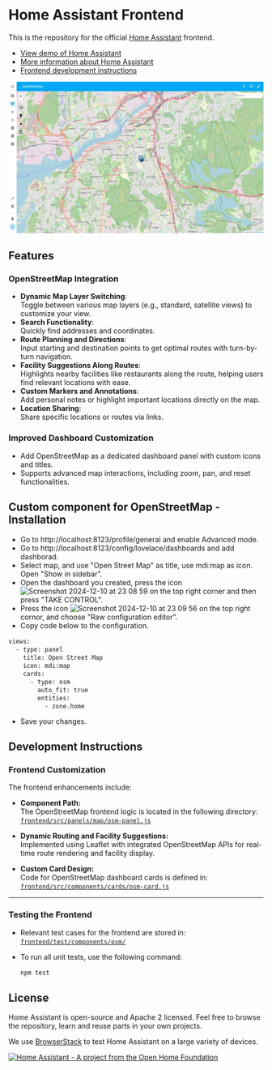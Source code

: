 # Home Assistant Frontend

This is the repository for the official [Home Assistant](https://home-assistant.io) frontend.

- [View demo of Home Assistant](https://demo.home-assistant.io/)
- [More information about Home Assistant](https://home-assistant.io)
- [Frontend development instructions](https://developers.home-assistant.io/docs/frontend/development/)
  
![Screenshot of the frontend](https://github.com/EmmaStalberg/frontend/blob/dev-main-frontend/OSM%20screenshot.jpg)

## **Features**
### **OpenStreetMap Integration**
- **Dynamic Map Layer Switching**:  
  Toggle between various map layers (e.g., standard, satellite views) to customize your view.
- **Search Functionality**:  
  Quickly find addresses and coordinates.
- **Route Planning and Directions**:  
  Input starting and destination points to get optimal routes with turn-by-turn navigation.
- **Facility Suggestions Along Routes**:  
  Highlights nearby facilities like restaurants along the route, helping users find relevant locations with ease.
- **Custom Markers and Annotations**:  
  Add personal notes or highlight important locations directly on the map.
- **Location Sharing**:  
  Share specific locations or routes via links.

### **Improved Dashboard Customization**
- Add OpenStreetMap as a dedicated dashboard panel with custom icons and titles.
- Supports advanced map interactions, including zoom, pan, and reset functionalities.

## Custom component for OpenStreetMap - Installation
- Go to http://localhost:8123/profile/general and enable Advanced mode.
- Go to http://localhost:8123/config/lovelace/dashboards and add dashborad.
- Select map, and use "Open Street Map" as title, use mdi:map as icon. Open "Show in sidebar".
- Open the dashboard you created, press the icon <img width="25" height="25" alt="Screenshot 2024-12-10 at 23 08 59" src="https://github.com/user-attachments/assets/72adaa1b-0426-4d77-8ad5-8ce6ecc87aa0">
on the top right corner and then press "TAKE CONTROL".
- Press the icon <img width="25" height="25" alt="Screenshot 2024-12-10 at 23 09 56" src="https://github.com/user-attachments/assets/1f1176a8-65a3-4aaf-834d-85cebd09b4c0"> on the top right cornor, and choose "Raw configuration editor".
- Copy code below to the configuration.
```language
views:
  - type: panel
    title: Open Street Map
    icon: mdi:map
    cards:
      - type: osm
        auto_fit: true
        entities:
          - zone.home
```
- Save your changes.
  
## **Development Instructions**

### **Frontend Customization**
The frontend enhancements include:

- **Component Path:**  
  The OpenStreetMap frontend logic is located in the following directory:  
  [`frontend/src/panels/map/osm-panel.js`](https://github.com/EmmaStalberg/frontend/tree/dev-Jessica/frontend/src/panels/map/osm-panel.js)

- **Dynamic Routing and Facility Suggestions:**  
  Implemented using Leaflet with integrated OpenStreetMap APIs for real-time route rendering and facility display.

- **Custom Card Design:**  
  Code for OpenStreetMap dashboard cards is defined in:  
  [`frontend/src/components/cards/osm-card.js`](https://github.com/EmmaStalberg/frontend/tree/dev-Jessica/frontend/src/components/cards/osm-card.js)

---

### **Testing the Frontend**
- Relevant test cases for the frontend are stored in:  
  [`frontend/test/components/osm/`](https://github.com/EmmaStalberg/frontend/tree/dev-Jessica/frontend/test/components/osm/)

- To run all unit tests, use the following command:
  ```bash
  npm test

## License

Home Assistant is open-source and Apache 2 licensed. Feel free to browse the repository, learn and reuse parts in your own projects.

We use [BrowserStack](https://www.browserstack.com) to test Home Assistant on a large variety of devices.

[![Home Assistant - A project from the Open Home Foundation](https://www.openhomefoundation.org/badges/home-assistant.png)](https://www.openhomefoundation.org/)
